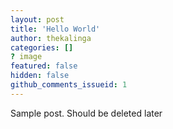 ```yaml
---
layout: post
title: 'Hello World'
author: thekalinga
categories: []
? image
featured: false
hidden: false
github_comments_issueid: 1
---
```


Sample post. Should be deleted later
